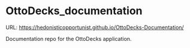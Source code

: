 # OttoDecks_documentation

URL: https://hedonisticopportunist.github.io/OttoDecks-Documentation/

Documentation repo for the OttoDecks application. 
